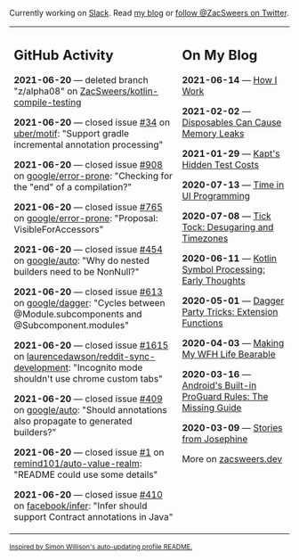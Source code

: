 Currently working on [Slack](https://slack.com/). Read [my blog](https://zacsweers.dev/) or [follow @ZacSweers on Twitter](https://twitter.com/ZacSweers).

<table><tr><td valign="top" width="60%">

## GitHub Activity
<!-- githubActivity starts -->
**2021-06-20** — deleted branch "z/alpha08" on [ZacSweers/kotlin-compile-testing](https://api.github.com/repos/ZacSweers/kotlin-compile-testing)

**2021-06-20** — closed issue [#34](https://api.github.com/repos/uber/motif/issues/34) on [uber/motif](https://api.github.com/repos/uber/motif): "Support gradle incremental annotation processing"

**2021-06-20** — closed issue [#908](https://api.github.com/repos/google/error-prone/issues/908) on [google/error-prone](https://api.github.com/repos/google/error-prone): "Checking for the "end" of a compilation?"

**2021-06-20** — closed issue [#765](https://api.github.com/repos/google/error-prone/issues/765) on [google/error-prone](https://api.github.com/repos/google/error-prone): "Proposal: VisibleForAccessors"

**2021-06-20** — closed issue [#454](https://api.github.com/repos/google/auto/issues/454) on [google/auto](https://api.github.com/repos/google/auto): "Why do nested builders need to be NonNull?"

**2021-06-20** — closed issue [#613](https://api.github.com/repos/google/dagger/issues/613) on [google/dagger](https://api.github.com/repos/google/dagger): "Cycles between @Module.subcomponents and @Subcomponent.modules"

**2021-06-20** — closed issue [#1615](https://api.github.com/repos/laurencedawson/reddit-sync-development/issues/1615) on [laurencedawson/reddit-sync-development](https://api.github.com/repos/laurencedawson/reddit-sync-development): "Incognito mode shouldn't use chrome custom tabs"

**2021-06-20** — closed issue [#409](https://api.github.com/repos/google/auto/issues/409) on [google/auto](https://api.github.com/repos/google/auto): "Should annotations also propagate to generated builders?"

**2021-06-20** — closed issue [#1](https://api.github.com/repos/remind101/auto-value-realm/issues/1) on [remind101/auto-value-realm](https://api.github.com/repos/remind101/auto-value-realm): "README could use some details"

**2021-06-20** — closed issue [#410](https://api.github.com/repos/facebook/infer/issues/410) on [facebook/infer](https://api.github.com/repos/facebook/infer): "Infer should support Contract annotations in Java"
<!-- githubActivity ends -->
</td><td valign="top" width="40%">

## On My Blog
<!-- blog starts -->
**2021-06-14** — [How I Work](https://www.zacsweers.dev/how-i-work/)

**2021-02-02** — [Disposables Can Cause Memory Leaks](https://www.zacsweers.dev/disposables-can-cause-memory-leaks/)

**2021-01-29** — [Kapt's Hidden Test Costs](https://www.zacsweers.dev/kapts-hidden-test-costs/)

**2020-07-13** — [Time in UI Programming](https://www.zacsweers.dev/time-in-ui/)

**2020-07-08** — [Tick Tock: Desugaring and Timezones](https://www.zacsweers.dev/ticktock-desugaring-timezones/)

**2020-06-11** — [Kotlin Symbol Processing: Early Thoughts](https://www.zacsweers.dev/kotlin-symbol-processor-early-thoughts/)

**2020-05-01** — [Dagger Party Tricks: Extension Functions](https://www.zacsweers.dev/dagger-party-tricks-extension-functions/)

**2020-04-03** — [Making My WFH Life Bearable](https://www.zacsweers.dev/making-wfh-life-bearable/)

**2020-03-16** — [Android's Built-in ProGuard Rules: The Missing Guide](https://www.zacsweers.dev/android-proguard-rules/)

**2020-03-09** — [Stories from Josephine](https://www.zacsweers.dev/stories-from-josephine/)
<!-- blog ends -->
More on [zacsweers.dev](https://zacsweers.dev/)
</td></tr></table>

<sub><a href="https://simonwillison.net/2020/Jul/10/self-updating-profile-readme/">Inspired by Simon Willison's auto-updating profile README.</a></sub>